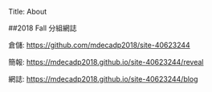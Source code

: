 Title: About

##2018 Fall 分組網誌

倉儲: <a href="https://github.com/mdecadp2018/site-40623244">https://github.com/mdecadp2018/site-40623244</a>

簡報: <a href="https://mdecadp2018.github.io/site-40623244/reveal">https://mdecadp2018.github.io/site-40623244/reveal</a>

網誌: <a href="https://mdecadp2018.github.io/site-40623244/blog">https://mdecadp2018.github.io/site-40623244/blog</a>


